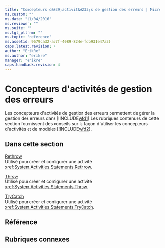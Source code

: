 ```yaml
---
title: "Concepteurs d&#39;activit&#233;s de gestion des erreurs | Microsoft Docs"
ms.custom: ""
ms.date: "11/04/2016"
ms.reviewer: ""
ms.suite: ""
ms.tgt_pltfrm: ""
ms.topic: "reference"
ms.assetid: 9679ca32-ad7f-4089-824e-fdb931e47a30
caps.latest.revision: 4
author: "ErikRe"
ms.author: "erikre"
manager: "erikre"
caps.handback.revision: 4
---
```

# Concepteurs d&#39;activit&#233;s de gestion des erreurs
Les concepteurs d'activités de gestion des erreurs permettent de gérer la gestion des erreurs dans [!INCLUDE[wfd1](../workflow-designer/includes/wfd1_md.md)].Les rubriques contenues de cette section fournissent des conseils sur la façon d'utiliser les concepteurs d'activités et de modèles [!INCLUDE[wfd2](../workflow-designer/includes/wfd2_md.md)].  
  
## Dans cette section  
 [Rethrow](../workflow-designer/rethrow-activity-designer.md)  
 Utilisé pour créer et configurer une activité <xref:System.Activities.Statements.Rethrow>.  
  
 [Throw](../workflow-designer/throw-activity-designer.md)  
 Utilisé pour créer et configurer une activité <xref:System.Activities.Statements.Throw>.  
  
 [TryCatch](../workflow-designer/trycatch-activity-designer.md)  
 Utilisé pour créer et configurer une activité <xref:System.Activities.Statements.TryCatch>.  
  
## Référence  
  
## Rubriques connexes